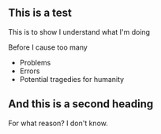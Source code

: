 This is a test
--------------

This is to show I understand what I'm doing

Before I cause too many

*    Problems
*    Errors
*    Potential tragedies for humanity

And this is a second heading
----------------------------

For what reason?  I don't know.
